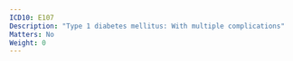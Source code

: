 ```yaml
---
ICD10: E107
Description: "Type 1 diabetes mellitus: With multiple complications"
Matters: No
Weight: 0
---
```


